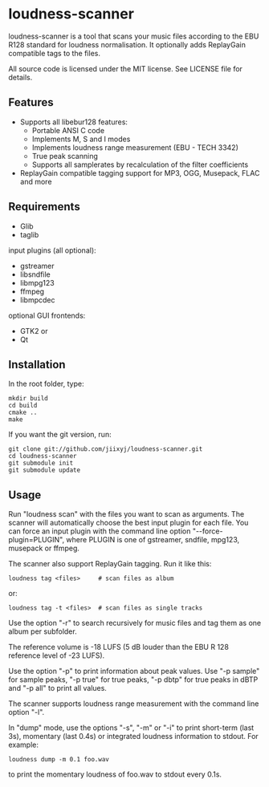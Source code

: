 loudness-scanner
================

loudness-scanner is a tool that scans your music files according to the EBU
R128 standard for loudness normalisation. It optionally adds ReplayGain
compatible tags to the files.

All source code is licensed under the MIT license. See LICENSE file for
details.

Features
--------

* Supports all libebur128 features:
  * Portable ANSI C code
  * Implements M, S and I modes
  * Implements loudness range measurement (EBU - TECH 3342)
  * True peak scanning
  * Supports all samplerates by recalculation of the filter coefficients
* ReplayGain compatible tagging support for MP3, OGG, Musepack, FLAC and more


Requirements
------------

- Glib
- taglib

input plugins (all optional):
- gstreamer
- libsndfile
- libmpg123
- ffmpeg
- libmpcdec

optional GUI frontends:
- GTK2
or
- Qt


Installation
------------

In the root folder, type:

    mkdir build
    cd build
    cmake ..
    make

If you want the git version, run:

    git clone git://github.com/jiixyj/loudness-scanner.git
    cd loudness-scanner
    git submodule init
    git submodule update

Usage
-----

Run "loudness scan" with the files you want to scan as arguments. The scanner
will automatically choose the best input plugin for each file. You can force an
input plugin with the command line option "--force-plugin=PLUGIN", where PLUGIN
is one of gstreamer, sndfile, mpg123, musepack or ffmpeg.

The scanner also support ReplayGain tagging. Run it like this:

    loudness tag <files>     # scan files as album

or:

    loudness tag -t <files>  # scan files as single tracks

Use the option "-r" to search recursively for music files and tag them as one
album per subfolder.

The reference volume is -18 LUFS (5 dB louder than the EBU R 128 reference level
of -23 LUFS).

Use the option "-p" to print information about peak values. Use "-p sample" for
sample peaks, "-p true" for true peaks, "-p dbtp" for true peaks in dBTP and
"-p all" to print all values.

The scanner supports loudness range measurement with the command line
option "-l".

In "dump" mode, use the options "-s", "-m" or "-i" to print short-term
(last 3s), momentary (last 0.4s) or integrated loudness information to stdout.
For example:

    loudness dump -m 0.1 foo.wav

to print the momentary loudness of foo.wav to stdout every 0.1s.

